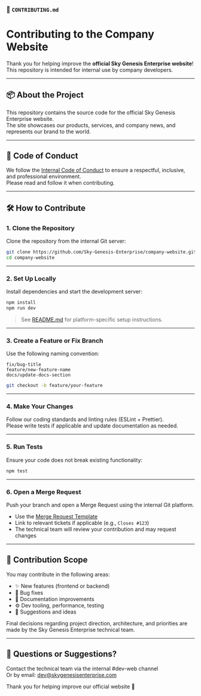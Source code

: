 ### 📄 `CONTRIBUTING.md`

# Contributing to the Company Website

Thank you for helping improve the **official Sky Genesis Enterprise website**!  
This repository is intended for internal use by company developers.

---

## 📦 About the Project

This repository contains the source code for the official Sky Genesis Enterprise website.  
The site showcases our products, services, and company news, and represents our brand to the world.

---

## 🧭 Code of Conduct

We follow the [Internal Code of Conduct](https://server.skygenesisenterprise.com/code-of-conduct) to ensure a respectful, inclusive, and professional environment.  
Please read and follow it when contributing.

---

## 🛠️ How to Contribute

### 1. Clone the Repository

Clone the repository from the internal Git server:

```bash
git clone https://github.com/Sky-Genesis-Enterprise/company-website.git
cd company-website
```

---

### 2. Set Up Locally

Install dependencies and start the development server:

```bash
npm install
npm run dev
```

> See [README.md](../README.md) for platform-specific setup instructions.

---

### 3. Create a Feature or Fix Branch

Use the following naming convention:

```
fix/bug-title
feature/new-feature-name
docs/update-docs-section
```

```bash
git checkout -b feature/your-feature
```

---

### 4. Make Your Changes

Follow our coding standards and linting rules (ESLint + Prettier).  
Please write tests if applicable and update documentation as needed.

---

### 5. Run Tests

Ensure your code does not break existing functionality:

```bash
npm test
```

---

### 6. Open a Merge Request

Push your branch and open a Merge Request using the internal Git platform.

* Use the [Merge Request Template](./.github/PULL_REQUEST_TEMPLATE.md)
* Link to relevant tickets if applicable (e.g., `Closes #123`)
* The technical team will review your contribution and may request changes

---

## 🧠 Contribution Scope

You may contribute in the following areas:

* ✨ New features (frontend or backend)
* 🐛 Bug fixes
* 📝 Documentation improvements
* ⚙️ Dev tooling, performance, testing
* 💬 Suggestions and ideas

Final decisions regarding project direction, architecture, and priorities are made by the Sky Genesis Enterprise technical team.

---

## 📩 Questions or Suggestions?

Contact the technical team via the internal #dev-web channel  
Or by email: [dev@skygenesisenterprise.com](mailto:dev@skygenesisenterprise.com)

Thank you for helping improve our official website 🚀